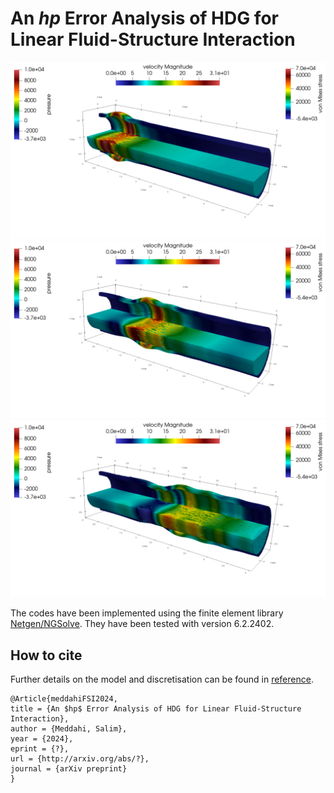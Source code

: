 # An $hp$ Error Analysis of HDG for Linear Fluid-Structure Interaction

![](https://github.com/capnemo40/HDGforrFSI/blob/main/tube4.png)
![](https://github.com/capnemo40/HDGforrFSI/blob/main/tube8.png)
![](https://github.com/capnemo40/HDGforrFSI/blob/main/tube12.png)


The codes have been implemented using the finite element library [Netgen/NGSolve](https://ngsolve.org).
They have been tested with version 6.2.2402.

## How to cite
Further details on the model and discretisation can be found in  [reference](http://?).

```
@Article{meddahiFSI2024,
title = {An $hp$ Error Analysis of HDG for Linear Fluid-Structure Interaction}, 
author = {Meddahi, Salim},
year = {2024},
eprint = {?},
url = {http://arxiv.org/abs/?},
journal = {arXiv preprint}
}
```

